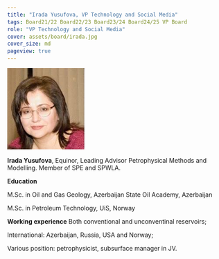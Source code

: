 ```yaml
---
title: "Irada Yusufova, VP Technology and Social Media"
tags: Board21/22 Board22/23 Board23/24 Board24/25 VP Board
role: "VP Technology and Social Media"
cover: assets/board/irada.jpg
cover_size: md
pageview: true
---
```

<img class="image image--md shadow center" src="/assets/board/irada.jpg"/>

**Irada Yusufova**, Equinor, Leading Advisor Petrophysical Methods and Modelling.
Member of SPE and SPWLA. 
<!--more-->

**Education**

M.Sc. in Oil and Gas Geology, Azerbaijan State Oil Academy, Azerbaijan

M.Sc. in Petroleum Technology, UiS, Norway


**Working experience** 
Both conventional and unconventinal reservoirs;

International: Azerbaijan, Russia, USA and Norway;

Various position: petrophysicist, subsurface manager in JV.